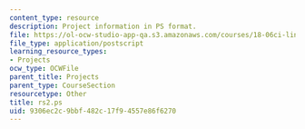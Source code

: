 ```yaml
---
content_type: resource
description: Project information in PS format.
file: https://ol-ocw-studio-app-qa.s3.amazonaws.com/courses/18-06ci-linear-algebra-communications-intensive-spring-2004/9306ec2c9bbf482c17f94557e86f6270_rs2.ps
file_type: application/postscript
learning_resource_types:
- Projects
ocw_type: OCWFile
parent_title: Projects
parent_type: CourseSection
resourcetype: Other
title: rs2.ps
uid: 9306ec2c-9bbf-482c-17f9-4557e86f6270
---
```


